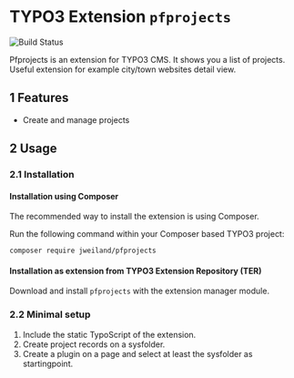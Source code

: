 # TYPO3 Extension `pfprojects`

![Build Status](https://github.com/jweiland-net/pfprojects/workflows/CI/badge.svg)

Pfprojects is an extension for TYPO3 CMS. It shows you a list of projects.
Useful extension for example city/town websites
detail view.

## 1 Features

* Create and manage projects

## 2 Usage

### 2.1 Installation

#### Installation using Composer

The recommended way to install the extension is using Composer.

Run the following command within your Composer based TYPO3 project:

```
composer require jweiland/pfprojects
```

#### Installation as extension from TYPO3 Extension Repository (TER)

Download and install `pfprojects` with the extension manager module.

### 2.2 Minimal setup

1) Include the static TypoScript of the extension.
2) Create project records on a sysfolder.
3) Create a plugin on a page and select at least the sysfolder as startingpoint.
